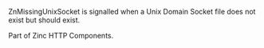 ZnMissingUnixSocket is signalled when a Unix Domain Socket file does not exist but should exist.

Part of Zinc HTTP Components. 